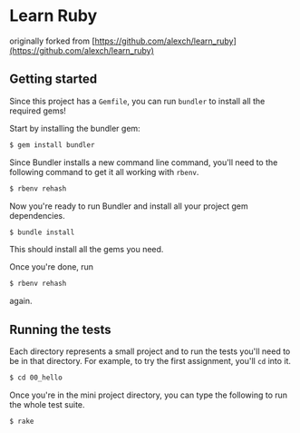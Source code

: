 # Learn Ruby

originally forked from [https://github.com/alexch/learn_ruby](https://github.com/alexch/learn_ruby)

## Getting started

Since this project has a `Gemfile`, you can run `bundler` to install all the required gems!


Start by installing the bundler gem:

```bash
$ gem install bundler
```

Since Bundler installs a new command line command, you'll need to the following command to get it all working with `rbenv`.

```bash
$ rbenv rehash
```

Now you're ready to run Bundler and install all your project gem dependencies.

```bash
$ bundle install
```

This should install all the gems you need.

Once you're done, run

```bash
$ rbenv rehash
```

again.

## Running the tests

Each directory represents a small project and to run the tests you'll need to be in that directory. For example, to try the first assignment, you'll `cd` into it.

```bash
$ cd 00_hello
```

Once you're in the mini project directory, you can type the following to run the whole test suite.

```bash
$ rake
```
